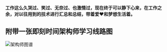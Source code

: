 #### 工作这么久哭过、笑过、无奈过、也激情过，现在终于可以静下心来，在工作之余，对以往用到的技术进行汇总和总结，带着爱❤️和梦想生活着。
## 附带一张即刻时间架构师学习线路图

![架构师图谱](https://github.com/ibc789/my-java-study/blob/master/img/jgs.jpg "架构师图谱")

